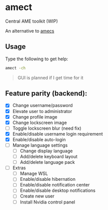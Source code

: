 # amect

Central AME toolkit (WIP)

An alternative to [amecs](https://git.ameliorated.info/Joe/amecs/src/branch/master)

## Usage

Type the following to get help:
```sh
amect -ch
```

> GUI is planned if I get time for it

## Feature parity (backend):
- [x] Change username/password
- [x] Elevate user to administrator
- [x] Change profile image
- [x] Change lockscreen image
- [ ] Toggle lockscreen blur (need fix)
- [x] Enable/disable username login requirement
- [x] Enable/disable auto-login
- [ ] Manage language settings
    - [ ] Change display language
    - [ ] Add/delete keyboard layout
    - [ ] Add/delete language pack
- [ ] Extras
    - [ ] Manage WSL
    - [ ] Enable/disable hibernation
    - [ ] Enable/disable notification center
    - [ ] Enable/disable desktop notifications
    - [ ] Create new user
    - [ ] Install Nvidia control panel
